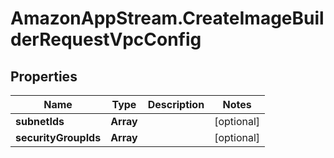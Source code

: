 # AmazonAppStream.CreateImageBuilderRequestVpcConfig

## Properties

Name | Type | Description | Notes
------------ | ------------- | ------------- | -------------
**subnetIds** | **Array** |  | [optional] 
**securityGroupIds** | **Array** |  | [optional] 



